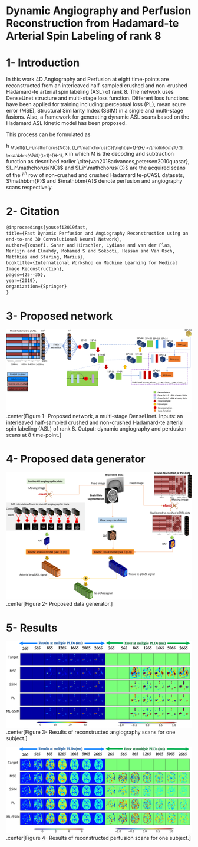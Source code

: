 # Dynamic Angiography and Perfusion Reconstruction from Hadamard-te Arterial Spin Labeling of rank 8
# 1- Introduction
In this work 4D Angiography and Perfusion at eight time-points are reconstructed from an interleaved half-sampled crushed and non-crushed Hadamard-te arterial spin labeling (ASL) of rank 8. The network uses DenseUnet structure and multi-stage loss function. Different loss functions have been applied for training including: perceptual loss (PL), mean squre error (MSE), Structural Similarity Index (SSIM) in a single and multi-stage fasions. Also, a framework for generating dynamic ASL scans based on the Hadamard ASL kinetic model has been proposed. 

This process can be formulated as

h<sub> M\left(\{I_i^\mathchorus{NC}\}, \{I_i^\mathchorus{C}\}\right)_{i=1}^{H} =\{\mathbbm{P}(t), \mathbbm{A}(t)\}_{t=1}^{H-1},
</sub>x
in which $M$ is the decoding and subtraction function as described earlier \cite{van2018advances,petersen2010quasar}, $I_i^\mathchorus{NC}$ and $I_i^\mathchorus{C}$ are the acquired scans of the $i^{th}$ row of non-crushed and crushed Hadamard te-pCASL datasets, $\mathbbm{P}$ and $\mathbbm{A}$ denote perfusion and angiography scans respectively. 

# 2- Citation
    @inproceedings{yousefi2019fast,
    title={Fast Dynamic Perfusion and Angiography Reconstruction using an end-to-end 3D Convolutional Neural Network},
    author={Yousefi, Sahar and Hirschler, Lydiane and van der Plas, Merlijn and Elmahdy, Mohamed S and Sokooti, Hessam and Van Osch, Matthias and Staring, Marius},
    booktitle={International Workshop on Machine Learning for Medical Image Reconstruction},
    pages={25--35},
    year={2019},
    organization={Springer}
    }

# 3- Proposed network

![Alt Text](figures/AnyConv.com__cnn-1.png)
.center[Figure 1- Proposed network, a multi-stage DenseUnet. Inputs: an interleaved half-sampled crushed and non-crushed Hadamard-te arterial spin labeling (ASL) of rank 8. Output: dynamic angiography and perdusion scans at 8 time-point.]

# 4- Proposed data generator
![Alt Text](figures/AnyConv.com__data_generator-1.png)
.center[Figure 2- Proposed data generator.]

# 5- Results
![Alt Text](figures/angiography_res.bmp)
.center[Figure 3- Results of reconstructed angiography scans for one subject.]

![Alt Text](figures/perfusion_res.bmp)
.center[Figure 4- Results of reconstructed perfusion scans for one subject.]

